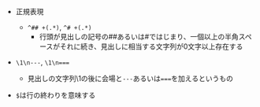 - 正規表現
    - `^## +(.*)`, `^# +(.*)`
        - 行頭が見出しの記号の##あるいは#ではじまり、一個以上の半角スペースがそれに続き、見出しに相当する文字列が0文字以上存在する

- `\1\n---`, `\1\n===`
    - 見出しの文字列\1の後に会場と`---`あるいは`===`を加えるというもの


- `$`は行の終わりを意味する